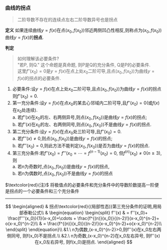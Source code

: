 ### 曲线的拐点

> 二阶导数不存在的连续点左右二阶导数异号也是拐点

**定义** 如果连续曲线$y = f(x)$在点$(x_0,f(x_0))$邻近两侧凹凸性相反,则称点为$(x_0,f(x_0))$曲线$y=f(x)$的**拐点**.

**判定**

> 如何理解该必要条件? <BR>
> "若P, 则Q." 这个命题是真命题, 则P是Q的充分条件, Q是P的必要条件. <BR>
> 这里$f''(x_0)=0$是$y=f(x)$在点上处$x_0$二阶可导,且点$(x_0,f(x_0))$为曲线$y=f(x)$的拐点的必要条件.

1. 必要条件:设$y=f(x)$在点上处$x_0$二阶可导,且点$(x_0,f(x_0))$为曲线$y=f(x)$的拐点则$f''(x_0)=0$.
2. 第一充分条件:设$y=f(x)$在点$x_0$的某去心邻域内二阶可导,且$f''(x_0)=0$(或$f(x)$在$x_0$处连续).  
   a. 若$f''(x)$在$x_0$的左、右两侧异号,则点$(x_0, f(x_0))$是曲线$y=f(x)$的拐点;  
   b. 若$f''(x)$在$x_0$的左、右两侧同号,则点$(x_0, f(x_0))$不是曲线$y=f(x)$的拐点.
3. 第二充分条件:设$y=f(x)$在点$x_0$处三阶可导,且$f''(x_0)=0$.  
   a. 若$f'''(x)\not=0$,则点$(x_0, f(x_0))$是曲线$y=f(x)$的拐点;  
   b. 若$f'''(x_0)=0$,则此方法不能判定$(x_0, f(x_0))$是否为曲线$y=f(x)$的拐点.
4. 第三充分条件:若$f''(x_0)=f'''(x_0=\cdots= f^{(n-1)}(x_0)=0$, 但$f^{(n)}(x_0)\not=0(n\ge3)$, 则  
   a. 若n为奇数时,点$(x_0, f(x_0))$是曲线$y=f(x)$的拐点,  
   b. 若n为偶数时,点$(x_0, f(x_0))$不是曲线$y=f(x)$的拐点

$\textcolor{red}{注}$ 将极值点的必要条件和充分条件中的导数阶数提高一阶便是拐点的一个必要条件和三个充分条件

---

$$
\begin{aligned} & 拐点\textcolor{red}{(局部性态)}第三充分条件的证明,用局部泰勒公式\\
& \begin{equation}
\begin{split}
	f''(x)
	& = f''(x_0)+ \frac{f'''(x_0)}{1}(x-x_0)+\cdots + \frac{f^{(n)}(x_0)}{(n-2)!}(x-x_0)^{n-2}+ o(x-x_0)^{n-2}\\
	& = \frac{f^{(n)}(x_0)}{(n-2)!}(x-x_0)^{n-2}+o(x-x_0)^{n-2}\\
\end{split}
\end{equation}\\
&1.\ n为偶数,(x-x_0)^{n-2}>0,则f''(x)在x_0左右两侧同号, 则f(x_0)不是拐点.\\
&2.\ n为奇数,(x-x_0)^{n-2}在x_0左右异号, 则f''(x)在x_0左右异号, 则f(x_0)是拐点.
\end{aligned}
$$
